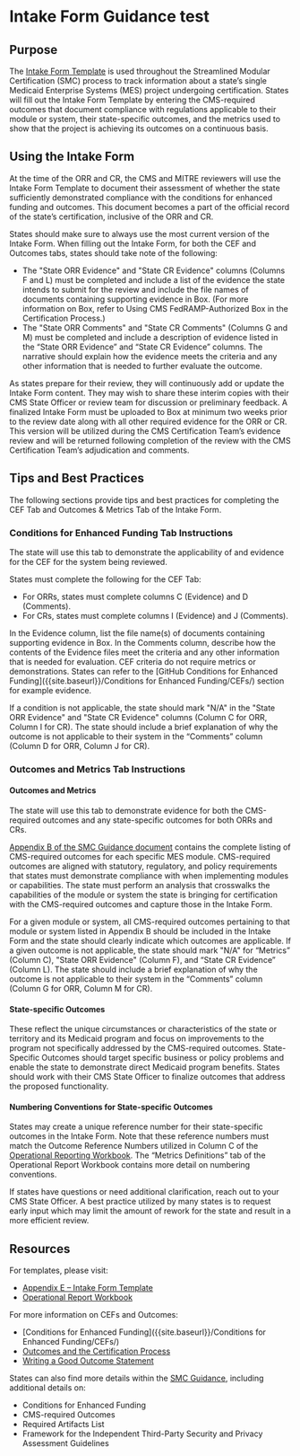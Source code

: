 # Intake Form Guidance test

## Purpose

The [Intake Form Template](../Appendix%20E%20Intake%20Form%20Template.xlsx) is used throughout the Streamlined Modular Certification (SMC) process to track information about a state’s single Medicaid Enterprise Systems (MES) project undergoing certification. States will fill out the Intake Form Template by entering the CMS-required outcomes that document compliance with regulations applicable to their module or system, their state-specific outcomes, and the metrics used to show that the project is achieving its outcomes on a continuous basis.

## Using the Intake Form

At the time of the ORR and CR, the CMS and MITRE reviewers will use the Intake Form Template to document their assessment of whether the state sufficiently demonstrated compliance with the conditions for enhanced funding and outcomes. This document becomes a part of the official record of the state’s certification, inclusive of the ORR and CR.  

States should make sure to always use the most current version of the Intake Form. When filling out the Intake Form, for both the CEF and Outcomes tabs, states should take note of the following: 
-	The "State ORR Evidence" and "State CR Evidence" columns (Columns F and L) must be completed and include a list of the evidence the state intends to submit for the review and include the file names of documents containing supporting evidence in Box. (For more information on Box, refer to Using CMS FedRAMP-Authorized Box in the Certification Process.) 
-	The "State ORR Comments" and "State CR Comments" (Columns G and M) must be completed and include a description of evidence listed in the “State ORR Evidence” and “State CR Evidence” columns. The narrative should explain how the evidence meets the criteria and any other information that is needed to further evaluate the outcome. 

As states prepare for their review, they will continuously add or update the Intake Form content. They may wish to share these interim copies with their CMS State Officer or review team for discussion or preliminary feedback. A finalized Intake Form must be uploaded to Box at minimum two weeks prior to the review date along with all other required evidence for the ORR or CR. This version will be utilized during the CMS Certification Team’s evidence review and will be returned following completion of the review with the CMS Certification Team’s adjudication and comments. 

## Tips and Best Practices

The following sections provide tips and best practices for completing the CEF Tab and Outcomes & Metrics Tab of the Intake Form.

### Conditions for Enhanced Funding Tab Instructions  
The state will use this tab to demonstrate the applicability of and evidence for the CEF for the system being reviewed. 
 
States must complete the following for the CEF Tab: 
-	For ORRs, states must complete columns C (Evidence) and D (Comments).
-	For CRs, states must complete columns I (Evidence) and J (Comments).

In the Evidence column, list the file name(s) of documents containing supporting evidence in Box. In the Comments column, describe how the contents of the Evidence files meet the criteria and any other information that is needed for evaluation. CEF criteria do not require metrics or demonstrations. States can refer to the [GitHub Conditions for Enhanced Funding]({{site.baseurl}}/Conditions for Enhanced Funding/CEFs/) section for example evidence.

If a condition is not applicable, the state should mark "N/A" in the "State ORR Evidence" and "State CR Evidence" columns (Column C for ORR, Column I for CR). The state should include a brief explanation of why the outcome is not applicable to their system in the “Comments” column (Column D for ORR, Column J for CR). 

### Outcomes and Metrics Tab Instructions  
#### Outcomes and Metrics
The state will use this tab to demonstrate evidence for both the CMS-required outcomes and any state-specific outcomes for both ORRs and CRs. 

[Appendix B of the SMC Guidance document](https://www.medicaid.gov/medicaid/data-and-systems/downloads/smc-certification-guidance.pdf) contains the complete listing of CMS-required outcomes for each specific MES module. CMS-required outcomes are aligned with statutory, regulatory, and policy requirements that states must demonstrate compliance with when implementing modules or capabilities. The state must perform an analysis that crosswalks the capabilities of the module or system the state is bringing for certification with the CMS-required outcomes and capture those in the Intake Form. 

For a given module or system, all CMS-required outcomes pertaining to that module or system listed in Appendix B should be included in the Intake Form and the state should clearly indicate which outcomes are applicable. If a given outcome is not applicable, the state should mark "N/A" for “Metrics” (Column C), "State ORR Evidence" (Column F), and “State CR Evidence”  (Column L). The state should include a brief explanation of why the outcome is not applicable to their system in the “Comments” column (Column G for ORR, Column M for CR). 

#### State-specific Outcomes
These reflect the unique circumstances or characteristics of the state or territory and its Medicaid program and focus on improvements to the program not specifically addressed by the CMS-required outcomes. State-Specific Outcomes should target specific business or policy problems and enable the state to demonstrate direct Medicaid program benefits. States should work with their CMS State Officer to finalize outcomes that address the proposed functionality.

#### Numbering Conventions for State-specific Outcomes
States may create a unique reference number for their state-specific outcomes in the Intake Form. Note that these reference numbers must match the Outcome Reference Numbers utilized in Column C of the [Operational Reporting Workbook](../Operational%20Report%20Workbook.xlsx). The “Metrics Definitions” tab of the Operational Report Workbook contains more detail on numbering conventions. 

If states have questions or need additional clarification, reach out to your CMS State Officer. A best practice utilized by many states is to request early input which may limit the amount of rework for the state and result in a more efficient review. 

## Resources
For templates, please visit: 
-	[Appendix E – Intake Form Template](../Appendix%20E%20Intake%20Form%20Template.xlsx)
-	[Operational Report Workbook](../Operational%20Report%20Workbook.xlsx)

For more information on CEFs and Outcomes:
-	[Conditions for Enhanced Funding]({{site.baseurl}}/Conditions for Enhanced Funding/CEFs/) 
-	[Outcomes and the Certification Process]({{site.baseurl}}/certification-process) 
-	[Writing a Good Outcome Statement]({{site.baseurl}}/writing-outcome-statements) 

States can also find more details within the [SMC Guidance](https://www.medicaid.gov/medicaid/data-and-systems/downloads/smc-certification-guidance.pdf), including additional details on:
-	Conditions for Enhanced Funding
-	CMS-required Outcomes
-	Required Artifacts List
-	Framework for the Independent Third-Party Security and Privacy Assessment Guidelines
